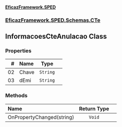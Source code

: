 #### [EficazFramework.SPED](EficazFrameworkSPED.md 'EficazFramework SPED')
### [EficazFramework.SPED.Schemas.CTe](EficazFramework.SPED.Schemas.CTe.md 'EficazFramework.SPED.Schemas.CTe')

## InformacoesCteAnulacao Class
### Properties

| # | Name | Type | |
| ---: | :--- | :---: | :--- |
| 02 | Chave | `String` |  |
| 03 | dEmi | `String` |  |
### Methods

| Name | Return Type | |
| :--- | :---: | :--- |
| OnPropertyChanged(string) | `Void` |  |
